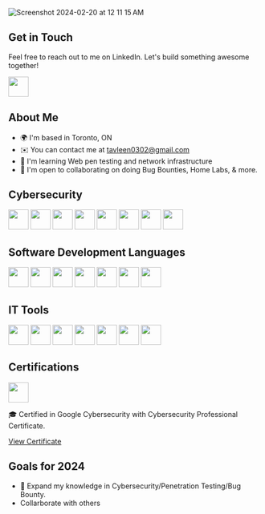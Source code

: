 
![Screenshot 2024-02-20 at 12 11 15 AM](https://github.com/Tavleen0302/Tavleen0302/assets/70829396/2cfd31b1-e0f2-40fe-8ce0-6f228134530c)

## Get in Touch
Feel free to reach out to me on LinkedIn. Let's build something awesome together!

[<img src="https://t3.ftcdn.net/jpg/03/95/39/16/360_F_395391650_6LfU41V5A4WIhdTis899OaF7wXVgThgP.jpg" height="40">](https://www.linkedin.com/in/tavleen-aneja/)

## About Me

- 🌍  I'm based in Toronto, ON
- ✉️  You can contact me at tavleen0302@gmail.com
- 🧠  I'm learning Web pen testing and network infrastructure
- 🤝  I'm open to collaborating on doing Bug Bounties, Home Labs, & more.

## Cybersecurity

[<img src="https://www.kali.org/images/kali-tools-icon-missing.svg" height="40">](https://www.kali.org/)
[<img src="https://www.wireshark.org/favicon.ico" height="40">](https://www.wireshark.org/)
[<img src="https://www.kali.org/tools/nmap/images/nmap-logo.svg" height="40">](https://nmap.org/)
[<img src="https://www.kali.org/tools/metasploit-framework/images/metasploit-framework-logo.svg" height="40">](https://www.metasploit.com/)
<img src="https://github.com/Tavleen0302/Tavleen0302/assets/70829396/ac271693-c1fa-48d4-8917-56b69e17a5c8" height="40">
<img src="https://i.imgur.com/Xrfr2ME.png" height="40">
[<img src="https://www.kali.org/tools/john/images/john-logo.svg" height="40">](https://www.openwall.com/john/)
[<img src="https://www.kali.org/tools/aircrack-ng/images/aircrack-ng-logo.svg" height="40">](https://www.aircrack-ng.org/)

## Software Development Languages

[<img src="https://upload.wikimedia.org/wikipedia/en/3/30/Java_programming_language_logo.svg" height="40">](https://www.java.com/)
[<img src="https://upload.wikimedia.org/wikipedia/commons/c/c3/Python-logo-notext.svg" height="40">](https://www.python.org/)
[<img src="https://upload.wikimedia.org/wikipedia/commons/1/18/ISO_C%2B%2B_Logo.svg" height="40">](https://www.cplusplus.com/)
[<img src="https://upload.wikimedia.org/wikipedia/commons/9/99/Unofficial_JavaScript_logo_2.svg" height="40">](https://developer.mozilla.org/en-US/docs/Web/JavaScript)
[<img src="https://upload.wikimedia.org/wikipedia/commons/6/61/HTML5_logo_and_wordmark.svg" height="40">](https://developer.mozilla.org/en-US/docs/Web/HTML)
[<img src="https://upload.wikimedia.org/wikipedia/commons/d/d5/CSS3_logo_and_wordmark.svg" height="40">](https://developer.mozilla.org/en-US/docs/Web/CSS)
[<img src="https://upload.wikimedia.org/wikipedia/commons/2/21/Matlab_Logo.png" height="40">](https://www.mathworks.com/help/matlab/)


## IT Tools

[<img src="https://ih1.redbubble.net/image.3102179491.5021/st,small,507x507-pad,600x600,f8f8f8.jpg" height="40">](https://www.kali.org/tools/)
[<img src="https://www.kali.org/tools/powershell/images/powershell-logo.svg" height="40">](https://aka.ms/PSWindows)
[<img src="https://upload.wikimedia.org/wikipedia/commons/0/09/Vmware-by-broadcom.svg" height="40">](https://www.vmware.com/)
[<img src ="https://mac.getutm.app/images/logo@2x.png" height="40">](https://mac.getutm.app/)
[<img src ="https://files.cults3d.com/uploaders/13889723/illustration-file/88f914f9-4ec0-4d0c-8ebb-5edc51f4b3cd/kali_linux.jpg" height="40">](https://www.kali.org/)
[<img src ="https://encrypted-tbn0.gstatic.com/images?q=tbn:ANd9GcRWFQKzZ1qaXGyUmuZggOA9EDiLt9kpv9KyxA&usqp=CAU" height="40">](https://www.arduino.cc/)
[<img src ="https://cdn.worldvectorlogo.com/logos/raspberry-pi.svg" height="40">](https://www.raspberrypi.com/)

## Certifications

[<img src="https://www.google.com/images/branding/googlelogo/1x/googlelogo_color_74x24dp.png" height="40">](https://www.coursera.org/professional-certificates/google-cybersecurity)

🎓 Certified in Google Cybersecurity with Cybersecurity Professional Certificate.

[View Certificate](https://www.coursera.org/account/accomplishments/professional-cert/X9F9USS52XEF)

## Goals for 2024

- 🌟 Expand my knowledge in Cybersecurity/Penetration Testing/Bug Bounty.
- Collarborate with others 
